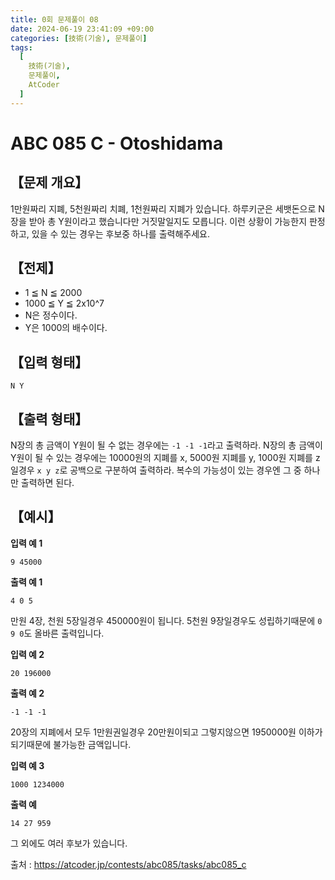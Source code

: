 ```yaml
---
title: 0회 문제풀이 08
date: 2024-06-19 23:41:09 +09:00
categories: [技術(기술), 문제풀이]
tags:
  [
    技術(기술),
    문제풀이,
    AtCoder
  ]
---
```

# ABC 085 C - Otoshidama
## 【문제 개요】
1만원짜리 지폐, 5천원짜리 치폐, 1천원짜리 지폐가 있습니다.
하루키군은 세뱃돈으로 N장을 받아 총 Y원이라고 했습니다만 거짓말일지도 모릅니다.
이런 상황이 가능한지 판정하고, 있을 수 있는 경우는 후보중 하나를 출력해주세요.

## 【전제】
- 1 ≦ N ≦ 2000
- 1000 ≦ Y ≦ 2x10^7
- N은 정수이다.
- Y은 1000의 배수이다.

## 【입력 형태】
```
N Y
```

## 【출력 형태】
N장의 총 금액이 Y원이 될 수 없는 경우에는 `-1 -1 -1`라고 출력하라.
N장의 총 금액이 Y원이 될 수 있는 경우에는 10000원의 지폐를 x, 5000원 지폐를 y, 1000원 지폐를 z일경우 `x y z`로 공백으로 구분하여 출력하라. 복수의 가능성이 있는 경우엔 그 중 하나만 출력하면 된다.

## 【예시】

**입력 예 1**

```
9 45000
```

**출력 예 1**

```
4 0 5
```

만원 4장, 천원 5장일경우 450000원이 됩니다. 5천원 9장일경우도 성립하기때문에 `0 9 0`도 올바른 출력입니다.

**입력 예 2**

```
20 196000
```

**출력 예 2**

```
-1 -1 -1
```

20장의 지폐에서 모두 1만원권일경우 20만원이되고 그렇지않으면 1950000원 이하가 되기때문에 불가능한 금액입니다.

**입력 예 3**

```
1000 1234000
```

**출력 예**

```
14 27 959
```

그 외에도 여러 후보가 있습니다.

출처 : <a href="https://atcoder.jp/contests/abc085/tasks/abc085_c">https://atcoder.jp/contests/abc085/tasks/abc085_c</a> 